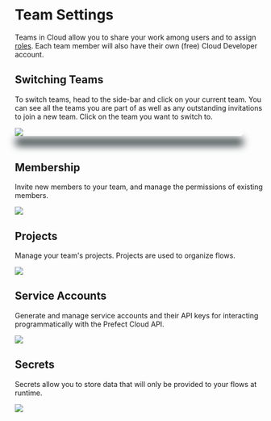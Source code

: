 # Team Settings <Badge text="Cloud"/>

Teams in Cloud allow you to share your work among users and to assign [roles](/orchestration/rbac/overview.html). Each team member will also have their own (free) Cloud Developer account.

## Switching Teams

To switch teams, head to the side-bar and click on your current team. You can see all the teams you are part of as well as any outstanding invitations to join a new team. Click on the team you want to switch to.

<div class="add-shadow">
  <img src="/orchestration/ui/team-switch.png">
</div>

## Membership

Invite new members to your team, and manage the permissions of existing members.

![](/orchestration/ui/team-members.png)

## Projects

Manage your team's projects. Projects are used to organize flows.

![](/orchestration/ui/team-projects.png)

## Service Accounts

Generate and manage service accounts and their API keys for interacting programmatically with the Prefect Cloud API.

![](/orchestration/ui/service-accounts.png)

## Secrets

Secrets allow you to store data that will only be provided to your flows at runtime.

![](/orchestration/ui/team-secrets.png)

<style>
.add-shadow  {
    width: 90%;
    max-height: auto;
    border-radius: 10px;
    vertical-align: bottom;
    z-index: -1;
    outline: 1;
    box-shadow: 0px 20px 15px #3D4849;
    margin-bottom: 50px
}
</style>
